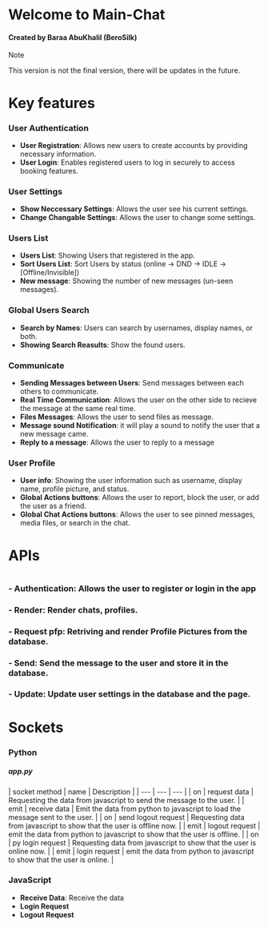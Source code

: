 <h1>Welcome to Main-Chat</h1>
<h4>Created by Baraa AbuKhalil (BeroSilk)</h4>

>[!NOTE]
>This version is not the final version, there will be updates in the future.

<h1>Key features</h1>
<h3>User Authentication</h3>

- **User Registration**: Allows new users to create accounts by providing necessary information.
- **User Login**: Enables registered users to log in securely to access booking features.

<h3>User Settings</h3>

- **Show Neccessary Settings**: Allows the user see his current settings.
- **Change Changable Settings**: Allows the user to change some settings.

<h3>Users List</h3>

- **Users List**: Showing Users that registered in the app.
- **Sort Users List**: Sort Users by status (online -> DND -> IDLE -> [Offline/Invisible])
- **New message**: Showing the number of new messages (un-seen messages).

<h3>Global Users Search</h3>

- **Search by Names**: Users can search by usernames, display names, or both.
- **Showing Search Reasults**: Show the found users.

<h3>Communicate</h3>

- **Sending Messages between Users**: Send messages between each others to communicate.
- **Real Time Communication**: Allows the user on the other side to recieve the message at the same real time.
- **Files Messages**: Allows the user to send files as message.
- **Message sound Notification**: it will play a sound to notify the user that a new message came.
- **Reply to a message**: Allows the user to reply to a message

<h3>User Profile</h3>

- **User info**: Showing the user information such as username, display name, profile picture, and status.
- **Global Actions buttons**: Allows the user to report, block the user, or add the user as a friend.
- **Global Chat Actions buttons**: Allows the user to see pinned messages, media files, or search in the chat.

<h1>APIs<h1>

### - **Authentication**: Allows the user to register or login in the app
### - **Render**: Render chats, profiles.
### - **Request pfp**: Retriving and render Profile Pictures from the database.
### - **Send**: Send the message to the user and store it in the database.
### - **Update**: Update user settings in the database and the page.

<h1>Sockets</h1>
<h3>Python</h3>

<h5>app.py</h5>
| socket method | name | Description |
| --- | --- | --- |
| on | request data | Requesting the data from javascript to send the message to the user. |
| emit | receive data | Emit the data from python to javascript to load the message sent to the user. |
| on | send logout request | Requesting data from javascript to show that the user is offline now. | 
| emit | logout request | emit the data from python to javascript to show that the user is offline. |
| on | py login request | Requesting data from javascript to show that the user is online now. |
| emit | login request | emit the data from python to javascript to show that the user is online. |

<h3>JavaScript</h3>

- **Receive Data**: Receive the data
- **Login Request**
- **Logout Request**
